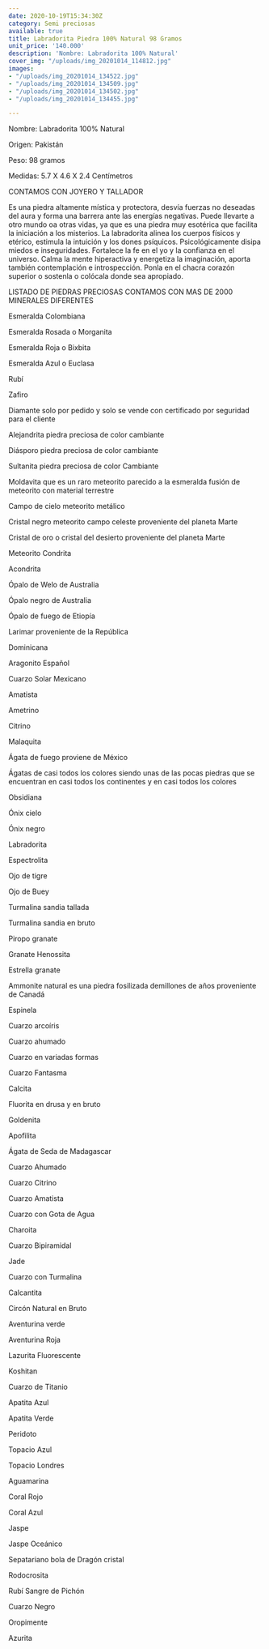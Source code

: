 ```yaml
---
date: 2020-10-19T15:34:30Z
category: Semi preciosas
available: true
title: Labradorita Piedra 100% Natural 98 Gramos
unit_price: '140.000'
description: 'Nombre: Labradorita 100% Natural'
cover_img: "/uploads/img_20201014_114812.jpg"
images:
- "/uploads/img_20201014_134522.jpg"
- "/uploads/img_20201014_134509.jpg"
- "/uploads/img_20201014_134502.jpg"
- "/uploads/img_20201014_134455.jpg"

---
```

Nombre: Labradorita 100% Natural

Origen: Pakistán

Peso: 98 gramos

Medidas: 5.7 X 4.6 X 2.4 Centímetros

CONTAMOS CON JOYERO Y TALLADOR

Es una piedra altamente mística y protectora, desvía fuerzas no deseadas del aura y forma una barrera ante las energías negativas. Puede llevarte a otro mundo oa otras vidas, ya que es una piedra muy esotérica que facilita la iniciación a los misterios. La labradorita alinea los cuerpos físicos y etérico, estimula la intuición y los dones psíquicos. Psicológicamente disipa miedos e inseguridades. Fortalece la fe en el yo y la confianza en el universo. Calma la mente hiperactiva y energetiza la imaginación, aporta también contemplación e introspección. Ponla en el chacra corazón superior o sostenla o colócala donde sea apropiado.

LISTADO DE PIEDRAS PRECIOSAS CONTAMOS CON MAS DE 2000 MINERALES DIFERENTES

Esmeralda Colombiana

Esmeralda Rosada o Morganita

Esmeralda Roja o Bixbita

Esmeralda Azul o Euclasa

Rubí

Zafiro

Diamante solo por pedido y solo se vende con certificado por seguridad para el cliente

Alejandrita piedra preciosa de color cambiante

Diásporo piedra preciosa de color cambiante

Sultanita piedra preciosa de color Cambiante

Moldavita que es un raro meteorito parecido a la esmeralda fusión de meteorito con material terrestre

Campo de cielo meteorito metálico

Cristal negro meteorito campo celeste proveniente del planeta Marte

Cristal de oro o cristal del desierto proveniente del planeta Marte

Meteorito Condrita

Acondrita

Ópalo de Welo de Australia

Ópalo negro de Australia

Ópalo de fuego de Etiopía

Larimar proveniente de la República

Dominicana

Aragonito Español

Cuarzo Solar Mexicano

Amatista

Ametrino

Citrino

Malaquita

Ágata de fuego proviene de México

Ágatas de casi todos los colores siendo unas de las pocas piedras que se encuentran en casi todos los continentes y en casi todos los colores

Obsidiana

Ónix cielo

Ónix negro

Labradorita

Espectrolita

Ojo de tigre

Ojo de Buey

Turmalina sandia tallada

Turmalina sandia en bruto

Piropo granate

Granate Henossita

Estrella granate

Ammonite natural es una piedra fosilizada demillones de años proveniente de Canadá

Espinela

Cuarzo arcoíris

Cuarzo ahumado

Cuarzo en variadas formas

Cuarzo Fantasma

Calcita

Fluorita en drusa y en bruto

Goldenita

Apofilita

Ágata de Seda de Madagascar

Cuarzo Ahumado

Cuarzo Citrino

Cuarzo Amatista

Cuarzo con Gota de Agua

Charoita

Cuarzo Bipiramidal

Jade

Cuarzo con Turmalina

Calcantita

Circón Natural en Bruto

Aventurina verde

Aventurina Roja

Lazurita Fluorescente

Koshitan

Cuarzo de Titanio

Apatita Azul

Apatita Verde

Peridoto

Topacio Azul

Topacio Londres

Aguamarina

Coral Rojo

Coral Azul

Jaspe

Jaspe Oceánico

Sepatariano bola de Dragón cristal

Rodocrosita

Rubí Sangre de Pichón

Cuarzo Negro

Oropimente

Azurita